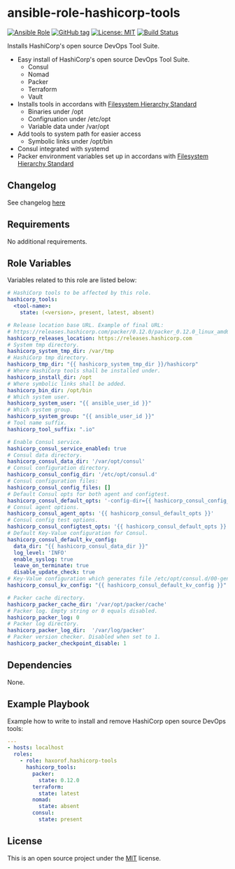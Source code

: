 # ansible-role-hashicorp-tools

[![Ansible Role](https://img.shields.io/ansible/role/14410.svg)](https://galaxy.ansible.com/haxorof/hashicorp-tools/)
[![GitHub tag](https://img.shields.io/github/tag/haxorof/ansible-role-hashicorp-tools.svg)](https://github.com/haxorof/ansible-role-hashicorp-tools)
[![License: MIT](https://img.shields.io/badge/License-MIT-yellow.svg)](https://github.com/haxorof/ansible-role-hashicorp-tools/blob/master/LICENSE)
[![Build Status](https://travis-ci.org/haxorof/ansible-role-hashicorp-tools.svg?branch=master)](https://travis-ci.org/haxorof/ansible-role-hashicorp-tools)

Installs HashiCorp's open source DevOps Tool Suite.

* Easy install of HashiCorp's open source DevOps Tool Suite.
  * Consul
  * Nomad
  * Packer
  * Terraform
  * Vault
* Installs tools in accordans with [Filesystem Hierarchy Standard](http://www.pathname.com/fhs/)
  * Binaries under /opt
  * Configruation under /etc/opt
  * Variable data under /var/opt
* Add tools to system path for easier access
  * Symbolic links under /opt/bin
* Consul integrated with systemd
* Packer environment variables set up in accordans with [Filesystem Hierarchy Standard](http://www.pathname.com/fhs/)

## Changelog

See changelog [here](https://github.com/haxorof/ansible-role-hashicorp-tools/blob/master/CHANGELOG.md)

## Requirements

No additional requirements.

## Role Variables

Variables related to this role are listed below:

```yaml
# HashiCorp tools to be affected by this role.
hashicorp_tools:
  <tool-name>:
    state: (<version>, present, latest, absent)

# Release location base URL. Example of final URL:
# https://releases.hashicorp.com/packer/0.12.0/packer_0.12.0_linux_amd64.zip
hashicorp_releases_location: https://releases.hashicorp.com
# System tmp directory.
hashicorp_system_tmp_dir: /var/tmp
# HashiCorp tmp directory.
hashicorp_tmp_dir: "{{ hashicorp_system_tmp_dir }}/hashicorp"
# Where HashiCorp tools shall be installed under.
hashicorp_install_dir: /opt
# Where symbolic links shall be added.
hashicorp_bin_dir: /opt/bin
# Which system user.
hashicorp_system_user: "{{ ansible_user_id }}"
# Which system group.
hashicorp_system_group: "{{ ansible_user_id }}"
# Tool name suffix.
hashicorp_tool_suffix: ".io"

# Enable Consul service.
hashicorp_consul_service_enabled: true
# Consul data directory.
hashicorp_consul_data_dir: '/var/opt/consul'
# Consul configuration directory.
hashicorp_consul_config_dir: '/etc/opt/consul.d'
# Consul configuration files:
hashicorp_consul_config_files: []
# Default Consul opts for both agent and configtest.
hashicorp_consul_default_opts: '-config-dir={{ hashicorp_consul_config_dir }}'
# Consul agent options.
hashicorp_consul_agent_opts: '{{ hashicorp_consul_default_opts }}'
# Consul config test options.
hashicorp_consul_configtest_opts: '{{ hashicorp_consul_default_opts }}'
# Default Key-Value configuration for Consul.
hashicorp_consul_default_kv_config:
  data_dir: "{{ hashicorp_consul_data_dir }}"
  log_level: 'INFO'
  enable_syslog: true
  leave_on_terminate: true
  disable_update_check: true
# Key-Value configuration which generates file /etc/opt/consul.d/00-generated.json
hashicorp_consul_kv_config: "{{ hashicorp_consul_default_kv_config }}"

# Packer cache directory.
hashicorp_packer_cache_dir: '/var/opt/packer/cache'
# Packer log. Empty string or 0 equals disabled.
hashicorp_packer_log: 0
# Packer log directory.
hashicorp_packer_log_dir:  '/var/log/packer'
# Packer version checker. Disabled when set to 1.
hashicorp_packer_checkpoint_disable: 1
```

## Dependencies

None.

## Example Playbook

Example how to write to install and remove HashiCorp open source DevOps tools:

```yaml
---
- hosts: localhost
  roles:
    - role: haxorof.hashicorp-tools
      hashicorp_tools:
        packer:
          state: 0.12.0
        terraform:
          state: latest
        nomad:
          state: absent
        consul:
          state: present
```

## License

This is an open source project under the [MIT](https://github.com/haxorof/ansible-role-hashicorp-tools/blob/master/LICENSE) license.
